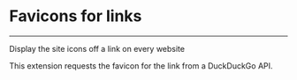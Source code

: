 # Favicons for links

---

Display the site icons off a link on every website

This extension requests the favicon for the link from a DuckDuckGo API.
